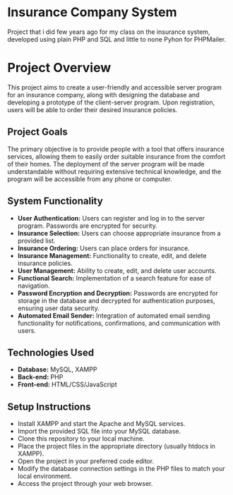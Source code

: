 # Insurance Company System
Project that i did few years ago for my class on the insurance system, developed using plain PHP and SQL and little to none Pyhon for PHPMailer.

# Project Overview
This project aims to create a user-friendly and accessible server program for an insurance company, along with designing the database and developing a prototype of the client-server program. Upon registration, users will be able to order their desired insurance policies.

## Project Goals
The primary objective is to provide people with a tool that offers insurance services, allowing them to easily order suitable insurance from the comfort of their homes. The deployment of the server program will be made understandable without requiring extensive technical knowledge, and the program will be accessible from any phone or computer.

## System Functionality
- <b>User Authentication:</b> Users can register and log in to the server program. Passwords are encrypted for security.
- <b>Insurance Selection:</b> Users can choose appropriate insurance from a provided list.
- <b>Insurance Ordering:</b> Users can place orders for insurance.
- <b>Insurance Management:</b> Functionality to create, edit, and delete insurance policies.
- <b>User Management:</b> Ability to create, edit, and delete user accounts.
- <b>Functional Search:</b> Implementation of a search feature for ease of navigation.
- <b>Password Encryption and Decryption:</b> Passwords are encrypted for storage in the database and decrypted for authentication purposes, ensuring user data security.
- <b>Automated Email Sender:</b> Integration of automated email sending functionality for notifications, confirmations, and communication with users.

## Technologies Used
- <b>Database:</b> MySQL, XAMPP
- <b>Back-end:</b> PHP
- <b>Front-end:</b> HTML/CSS/JavaScript

## Setup Instructions
- Install XAMPP and start the Apache and MySQL services.
- Import the provided SQL file into your MySQL database.
- Clone this repository to your local machine.
- Place the project files in the appropriate directory (usually htdocs in XAMPP).
- Open the project in your preferred code editor.
- Modify the database connection settings in the PHP files to match your local environment.
- Access the project through your web browser.

